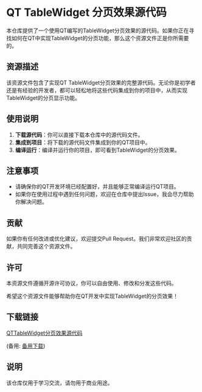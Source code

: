 # QT TableWidget 分页效果源代码

本仓库提供了一个使用QT编写的TableWidget分页效果的源代码。如果你正在寻找如何在QT中实现TableWidget的分页功能，那么这个资源文件正是你所需要的。

## 资源描述

该资源文件包含了实现QT TableWidget分页效果的完整源代码。无论你是初学者还是有经验的开发者，都可以轻松地将这些代码集成到你的项目中，从而实现TableWidget的分页显示功能。

## 使用说明

1. **下载源代码**：你可以直接下载本仓库中的源代码文件。
2. **集成到项目**：将下载的源代码文件集成到你的QT项目中。
3. **编译运行**：编译并运行你的项目，即可看到TableWidget的分页效果。

## 注意事项

- 请确保你的QT开发环境已经配置好，并且能够正常编译运行QT项目。
- 如果你在使用过程中遇到任何问题，欢迎在仓库中提出Issue，我会尽力帮助你解决问题。

## 贡献

如果你有任何改进或优化建议，欢迎提交Pull Request。我们非常欢迎社区的贡献，共同完善这个资源文件。

## 许可

本资源文件遵循开源许可协议，你可以自由使用、修改和分发这些代码。

希望这个资源文件能够帮助你在QT开发中实现TableWidget的分页效果！

## 下载链接
[QTTableWidget分页效果源代码](https://pan.quark.cn/s/b0e5a216a8b7) 

(备用: [备用下载](https://pan.baidu.com/s/1bvosU3CcOHLHJM9fGmDB2Q?pwd=fpp9))

## 说明

该仓库仅用于学习交流，请勿用于商业用途。

